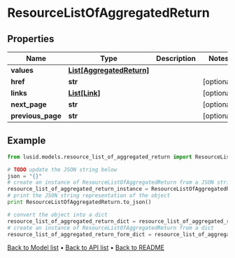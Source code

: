 # ResourceListOfAggregatedReturn


## Properties
Name | Type | Description | Notes
------------ | ------------- | ------------- | -------------
**values** | [**List[AggregatedReturn]**](AggregatedReturn.md) |  | 
**href** | **str** |  | [optional] 
**links** | [**List[Link]**](Link.md) |  | [optional] 
**next_page** | **str** |  | [optional] 
**previous_page** | **str** |  | [optional] 

## Example

```python
from lusid.models.resource_list_of_aggregated_return import ResourceListOfAggregatedReturn

# TODO update the JSON string below
json = "{}"
# create an instance of ResourceListOfAggregatedReturn from a JSON string
resource_list_of_aggregated_return_instance = ResourceListOfAggregatedReturn.from_json(json)
# print the JSON string representation of the object
print ResourceListOfAggregatedReturn.to_json()

# convert the object into a dict
resource_list_of_aggregated_return_dict = resource_list_of_aggregated_return_instance.to_dict()
# create an instance of ResourceListOfAggregatedReturn from a dict
resource_list_of_aggregated_return_form_dict = resource_list_of_aggregated_return.from_dict(resource_list_of_aggregated_return_dict)
```
[Back to Model list](../README.md#documentation-for-models) &#8226; [Back to API list](../README.md#documentation-for-api-endpoints) &#8226; [Back to README](../README.md)


